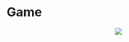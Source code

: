 # Game 



<p align="center">
  
   <img src="http://pi.math.cornell.edu/~lipa/mec/4life2.png"> 
</p>


```
